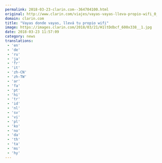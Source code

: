 ```yaml
---
permalink: 2018-03-23-clarin.com--364704100.html
original: http://www.clarin.com/viajes/vayas-vayas-lleva-propio-wifi_0_Bkw9NBg5G.html
domain: clarin.com
title: "Vayas donde vayas, llevá tu propio wifi"
image: https://images.clarin.com/2018/03/21/H1ltDdbcf_600x338__1.jpg
date: 2018-03-23 11:57:09
category: news
translations: 
 - 'en'
 - 'de'
 - 'ru'
 - 'ja'
 - 'fr'
 - 'it'
 - 'zh-CN'
 - 'zh-TW'
 - 'ar'
 - 'fa'
 - 'pt'
 - 'hi'
 - 'tr'
 - 'id'
 - 'nl'
 - 'sv'
 - 'vi'
 - 'pl'
 - 'ko'
 - 'no'
 - 'da'
 - 'th'
 - 'ta'
 - 'ms'
 - 'hy'
---
```


